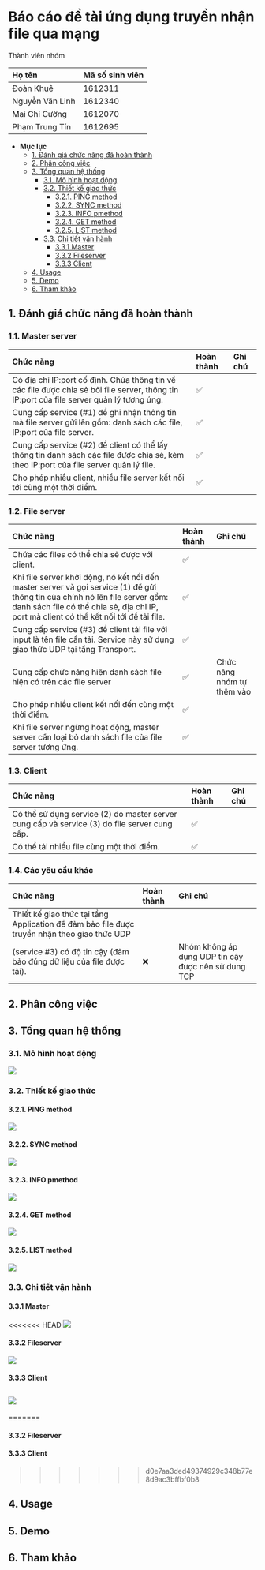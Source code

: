 # Báo cáo đề tài ứng dụng truyền nhận file qua mạng

Thành viên nhóm

| Họ tên | Mã số sinh viên |
| :-- | :-- |
| Đoàn Khuê | 1612311 |
| Nguyễn Văn Linh | 1612340 |
| Mai Chí Cường | 1612070 |
| Phạm Trung Tín | 1612695 |

- **Mục lục**
  - [1. Đánh giá chức năng đã hoàn thành](#1-%c4%90%c3%a1nh-gi%c3%a1-ch%e1%bb%a9c-n%c4%83ng-%c4%91%c3%a3-ho%c3%a0n-th%c3%a0nh)
  - [2. Phân công việc](#2-ph%c3%a2n-c%c3%b4ng-vi%e1%bb%87c)
  - [3. Tổng quan hệ thống](#3-t%e1%bb%95ng-quan-h%e1%bb%87-th%e1%bb%91ng)
    - [3.1. Mô hình hoạt động](#31-m%c3%b4-h%c3%acnh-ho%e1%ba%a1t-%c4%91%e1%bb%99ng)
    - [3.2. Thiết kế giao thức](#32-thi%e1%ba%bft-k%e1%ba%bf-giao-th%e1%bb%a9c)
      - [3.2.1. PING method](#321-ping-method)
      - [3.2.2. SYNC method](#322-sync-method)
      - [3.2.3. INFO pmethod](#323-info-pmethod)
      - [3.2.4. GET method](#324-get-method)
      - [3.2.5. LIST method](#325-list-method)
    - [3.3. Chi tiết vận hành](#33-chi-ti%e1%ba%bft-v%e1%ba%adn-h%c3%a0nh)
      - [3.3.1 Master](#331-master)
      - [3.3.2 Fileserver](#332-fileserver)
      - [3.3.3 Client](#333-client)
  - [4. Usage](#4-usage)
  - [5. Demo](#5-demo)
  - [6. Tham khảo](#6-tham-kh%e1%ba%a3o)

## 1. Đánh giá chức năng đã hoàn thành

### 1.1. Master server

| Chức năng | Hoàn thành | Ghi chú |
| :-- | :-- | :-- |
| Có địa chỉ IP:port cố định. Chứa thông tin về các file được chia sẻ bởi file server, thông tin IP:port của file server quản lý tương ứng. | ✅ |  |
| Cung cấp service (#1) để ghi nhận thông tin mà file server gửi lên gồm: danh sách các file, IP:port của file server. | ✅ |  |
| Cung cấp service (#2) để client có thể lấy thông tin danh sách các file được chia sẻ, kèm theo IP:port của file server quản lý file. | ✅ |  |
| Cho phép nhiều client, nhiều file server kết nối tới cùng một thời điểm. | ✅ |  |

### 1.2. File server

| Chức năng | Hoàn thành | Ghi chú |
| :-- | :-- | :-- |
| Chứa các files có thể chia sẻ được với client. | ✅ |  |
| Khi file server khởi động, nó kết nối đến master server và gọi service (1) để gửi thông tin của chính nó lên file server gồm: danh sách file có thể chia sẻ, địa chỉ IP, port mà client có thể kết nối tới để tải file. | ✅ |  |
| Cung cấp service (#3) để client tải file với input là tên file cần tải. Service này sử dụng giao thức UDP tại tầng Transport. | ✅ |  |
| Cung cấp chức năng hiện danh sách file hiện có trên các file server | ✅ | Chức năng nhóm tự thêm vào |
| Cho phép nhiều client kết nối đến cùng một thời điểm. | ✅ |  |
| Khi file server ngừng hoạt động, master server cần loại bỏ danh sách file của file server tương ứng. | ✅ |  |

### 1.3. Client

| Chức năng | Hoàn thành | Ghi chú |
| :-- | :-- | :-- |
| Có thể sử dụng service (2) do master server cung cấp và service (3) do file server cung cấp. | ✅ |  |
| Có thể tải nhiều file cùng một thời điểm. | ✅ |  |

### 1.4. Các yêu cầu khác

| Chức năng | Hoàn thành | Ghi chú |
| :-- | :-- | :-- |
| Thiết kế giao thức tại tầng Application để đảm bảo file được truyền nhận theo giao thức UDP
(service #3) có độ tin cậy (đảm bảo đúng dữ liệu của file được tải). | ❌ | Nhóm không áp dụng UDP tin cậy được nên sử dung TCP |

## 2. Phân công việc

## 3. Tổng quan hệ thống

### 3.1. Mô hình hoạt động

![](images/master-fileserver-client.png)

### 3.2. Thiết kế giao thức

#### 3.2.1. PING method

![](images/PING.png)

#### 3.2.2. SYNC method

![](images/SYNC.png)

#### 3.2.3. INFO pmethod

![](images/INFO.png)

#### 3.2.4. GET method

![](images/GET.png)

#### 3.2.5. LIST method

![](images/LIST.png)

### 3.3. Chi tiết vận hành

#### 3.3.1 Master
<<<<<<< HEAD
![](images/master-workflow.png)
#### 3.3.2 Fileserver
![](images/fileserver-workflow.png)
#### 3.3.3 Client
![](images/client-workflow.png)
---
=======

#### 3.3.2 Fileserver

#### 3.3.3 Client

>>>>>>> d0e7aa3ded49374929c348b77e8d9ac3bffbf0b8
## 4. Usage

## 5. Demo

## 6. Tham khảo
